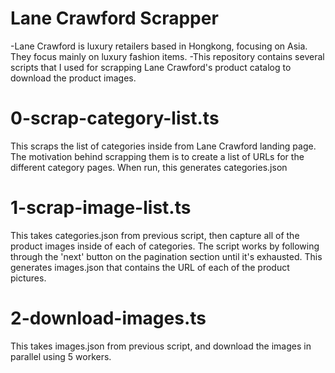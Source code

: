 # Lane Crawford Scrapper

-Lane Crawford is luxury retailers based in Hongkong, focusing on Asia.
 They focus mainly on luxury fashion items.
-This repository contains several scripts that I used for scrapping Lane Crawford's
 product catalog to download the product images.
 
 # 0-scrap-category-list.ts
 
 This scraps the list of categories inside from Lane Crawford landing page.
 The motivation behind scrapping them is to create a list of URLs for the
 different category pages. When run, this generates categories.json
 
 # 1-scrap-image-list.ts
 
 This takes categories.json from previous script, then capture all of the
 product images inside of each of categories. The script works by following
 through the 'next' button on the pagination section until it's exhausted.
 This generates images.json that contains the URL of each of the product pictures.
 
 
 # 2-download-images.ts
 
 This takes images.json from previous script, and download the images in parallel
 using 5 workers.

 
